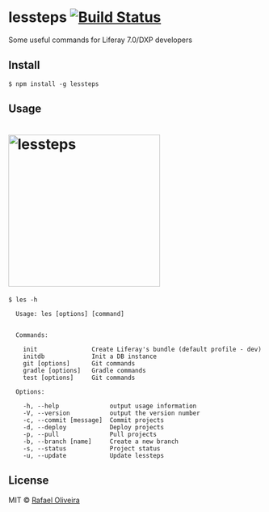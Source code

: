 # lessteps [![Build Status](https://semaphoreci.com/api/v1/rafoli/lessteps/branches/master/badge.svg)](https://semaphoreci.com/rafoli/lessteps)

Some useful commands for Liferay 7.0/DXP developers

## Install

```
$ npm install -g lessteps
```


## Usage

<h1>
	<img width="300" src="https://rawgit.com/rafoli/lessteps/master/logo.png" alt="lessteps">
</h1>

```
$ les -h

  Usage: les [options] [command]


  Commands:

    init               Create Liferay's bundle (default profile - dev)
    initdb             Init a DB instance
    git [options]      Git commands
    gradle [options]   Gradle commands
    test [options]     Git commands

  Options:

    -h, --help              output usage information
    -V, --version           output the version number
    -c, --commit [message]  Commit projects
    -d, --deploy            Deploy projects
    -p, --pull              Pull projects
    -b, --branch [name]     Create a new branch
    -s, --status            Project status
    -u, --update            Update lessteps
```


## License

MIT © [Rafael Oliveira](https://github.com/rafoli)
